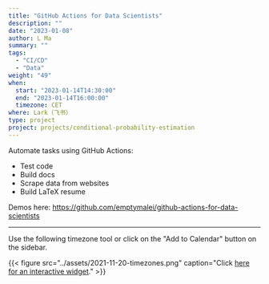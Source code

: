 ```yaml
---
title: "GitHub Actions for Data Scientists"
description: ""
date: "2023-01-08"
author: L Ma
summary: ""
tags:
  - "CI/CD"
  - "Data"
weight: "49"
when:
  start: "2023-01-14T14:30:00"
  end: "2023-01-14T16:00:00"
  timezone: CET
where: Lark（飞书）
type: project
project: projects/conditional-probability-estimation
---
```


Automate tasks using GitHub Actions:

- Test code
- Build docs
- Scrape data from websites
- Build LaTeX resume

Demos here: https://github.com/emptymalei/github-actions-for-data-scientists

---

Use the following timezone tool or click on the "Add to Calendar" button on the sidebar.

{{< figure src="../assets/2021-11-20-timezones.png" caption="Click [here for an interactive widget](https://www.worldtimebuddy.com/?qm=1&lid=1816670,2950159,5,8&h=1816670&date=2021-11-20&sln=21-22.5&hf=1)." >}}



